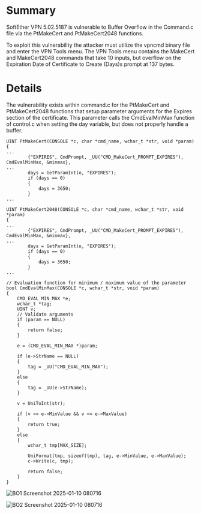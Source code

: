 # Summary
SoftEther VPN 5.02.5187 is vulnerable to Buffer Overflow in the Command.c file via the PtMakeCert and PtMakeCert2048 functions.

To exploit this vulnerability the attacker must utilize the vpncmd binary file and enter the VPN Tools menu. The VPN Tools menu contains the MakeCert and MakeCert2048 commands that take 10 inputs, but overflow on the Expiration Date of Certificate to Create (Days)s prompt at 137 bytes.

# Details
The vulnerability exists within command.c for the PtMakeCert and PtMakeCert2048 functions that setup parameter arguments for the Expires section of the certificate. This parameter calls the CmdEvalMinMax function of control.c when setting the day variable, but does not properly handle a buffer.

```
UINT PtMakeCert(CONSOLE *c, char *cmd_name, wchar_t *str, void *param)
{
...
		{"EXPIRES", CmdPrompt, _UU("CMD_MakeCert_PROMPT_EXPIRES"), CmdEvalMinMax, &minmax},
...
		days = GetParamInt(o, "EXPIRES");
		if (days == 0)
		{
			days = 3650;
		}
...
```
```
UINT PtMakeCert2048(CONSOLE *c, char *cmd_name, wchar_t *str, void *param)
{
...
		{"EXPIRES", CmdPrompt, _UU("CMD_MakeCert_PROMPT_EXPIRES"), CmdEvalMinMax, &minmax},
...
		days = GetParamInt(o, "EXPIRES");
		if (days == 0)
		{
			days = 3650;
		}
...
```
```
// Evaluation function for minimum / maximum value of the parameter
bool CmdEvalMinMax(CONSOLE *c, wchar_t *str, void *param)
{
	CMD_EVAL_MIN_MAX *e;
	wchar_t *tag;
	UINT v;
	// Validate arguments
	if (param == NULL)
	{
		return false;
	}

	e = (CMD_EVAL_MIN_MAX *)param;

	if (e->StrName == NULL)
	{
		tag = _UU("CMD_EVAL_MIN_MAX");
	}
	else
	{
		tag = _UU(e->StrName);
	}

	v = UniToInt(str);

	if (v >= e->MinValue && v <= e->MaxValue)
	{
		return true;
	}
	else
	{
		wchar_t tmp[MAX_SIZE];

		UniFormat(tmp, sizeof(tmp), tag, e->MinValue, e->MaxValue);
		c->Write(c, tmp);

		return false;
	}
}
```

![BO1 Screenshot 2025-01-10 080716](https://github.com/user-attachments/assets/889e59b7-5dcc-4a14-8b2c-16c952e2a589)

![BO2 Screenshot 2025-01-10 080716](https://github.com/user-attachments/assets/a343dc44-5240-4e07-8397-d509214a04b9)
